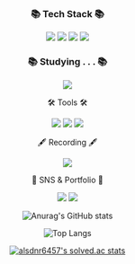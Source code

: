  <div align=center>
	<h3>📚 Tech Stack 📚</h3>
</div>
 
</div>
<div align="center">
	<img src="https://img.shields.io/badge/C-1572B6?style=flat&logo=""&logoColor=white" />
	<img src="https://img.shields.io/badge/C++-F7DF1E?style=flat&logo=C++&logoColor=white" />
	<img src="https://img.shields.io/badge/Java-007396?style=flat&logo=JAVA&logoColor=white" />
	<img src="https://img.shields.io/badge/MySQL-4479A1?style=flat&logo=MySQL&logoColor=white" />
</div>

 <div align=center>
	<h3>📚 Studying . . . 📚</h3>
</div>

<div align = "center">
	<img src="https://img.shields.io/badge/NodeJS-339933?style=flat&logo=NodeJS&logoColor=white" />	
<div/>


<div align=center>
	<p>🛠 Tools 🛠</p>
</div>
<div align="center"> 
	<img src="https://img.shields.io/badge/Eclipse%20IDE-2C2255?style=flat&logo=EclipseIDE&logoColor=white" />
	<img src="https://img.shields.io/badge/Visual%20Studio%20Code-007ACC?style=flat&logo=VisualStudioCode&logoColor=white" />
	<img src="https://img.shields.io/badge/Visual%20Studio%20-5C2D91?style=flat&logo=VisualStudio&logoColor=white" />
</div>
 
<div align=center>
	<p>🖋️ Recording 🖋️</p>
</div>

<div align=center>
<a href="https://minwook6457.tistory.com/"><img src="https://img.shields.io/badge/Tistory-000000?style=flat&logo=Tistory&logoColor=white" /></a>
</div>
 
<div align=center>
	<p>🎨 SNS & Portfolio 🎨</p>
</div>
<div align=center>	
<a href="mailto:admin@alsdnr6457.gmail.com"><img src="https://img.shields.io/badge/Mail-30B980?style=flat&logo=Gmail&logoColor=white" /></a>
<a href="https://www.instagram.com/min._.uuk_"><img src="https://img.shields.io/badge/instagram-E4405F.svg?style=for-the-badge&logo=instagram&logoColor=white&link=https://www.instagram.com/min._.uuk_"/></a>
</div>

<div align=center>
	
![Anurag's GitHub stats](https://github-readme-stats.vercel.app/api?username=MinWook6457&show_icons=true&theme=onedark)

![Top Langs](https://github-readme-stats.vercel.app/api/top-langs/?username=MinWook6457&layout=compact&theme=dracula)
	
[![alsdnr6457's solved.ac stats](https://github-readme-solvedac.hyp3rflow.vercel.app/api/?handle=alsdnr6457)](https://www.acmicpc.net/user/alsdnr6457)
	
</div>
